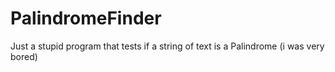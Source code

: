 # PalindromeFinder
Just a stupid program that tests if a string of text is a Palindrome (i was very bored)
